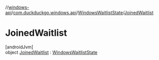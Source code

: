 //[windows-api](../../../../index.md)/[com.duckduckgo.windows.api](../../index.md)/[WindowsWaitlistState](../index.md)/[JoinedWaitlist](index.md)

# JoinedWaitlist

[androidJvm]\
object [JoinedWaitlist](index.md) : [WindowsWaitlistState](../index.md)

